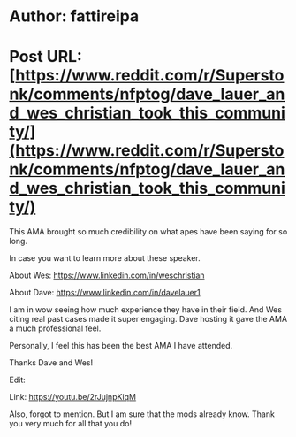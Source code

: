 # Author: fattireipa
# Post URL: [https://www.reddit.com/r/Superstonk/comments/nfptog/dave_lauer_and_wes_christian_took_this_community/](https://www.reddit.com/r/Superstonk/comments/nfptog/dave_lauer_and_wes_christian_took_this_community/)


This AMA brought so much credibility on what apes have been saying for so long. 

In case you want to learn more about these speaker.

About Wes:
https://www.linkedin.com/in/weschristian

About Dave:
https://www.linkedin.com/in/davelauer1

 I am in wow seeing how much experience they have in their field. And Wes citing real past cases made it super engaging. Dave hosting it gave the AMA a much professional feel. 

Personally, I feel this has been the best AMA I have attended. 

Thanks Dave and Wes!

Edit:

Link: https://youtu.be/2rJujnpKiqM 

Also, forgot to mention. But I am sure that the mods already know. Thank you very much for all that you do!